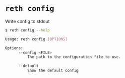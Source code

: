 # `reth config`

Write config to stdout

```bash
$ reth config --help

Usage: reth config [OPTIONS]

Options:
      --config <FILE>
          The path to the configuration file to use.

      --default
          Show the default config
```
